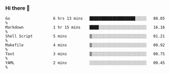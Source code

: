 ### Hi there 👋

<!--
**yeya24/yeya24** is a ✨ _special_ ✨ repository because its `README.md` (this file) appears on your GitHub profile.

Here are some ideas to get you started:

- 🔭 I’m currently working on ...
- 🌱 I’m currently learning ...
- 👯 I’m looking to collaborate on ...
- 🤔 I’m looking for help with ...
- 💬 Ask me about ...
- 📫 How to reach me: ...
- 😄 Pronouns: ...
- ⚡ Fun fact: ...
-->

<!--START_SECTION:waka-->

```text
Go                   6 hrs 13 mins   ████████████████████░░░░░   80.05 %
Markdown             1 hr 15 mins    ████░░░░░░░░░░░░░░░░░░░░░   16.16 %
Shell Script         5 mins          ▒░░░░░░░░░░░░░░░░░░░░░░░░   01.21 %
Makefile             4 mins          ▒░░░░░░░░░░░░░░░░░░░░░░░░   00.92 %
Text                 3 mins          ▒░░░░░░░░░░░░░░░░░░░░░░░░   00.75 %
YAML                 2 mins          ░░░░░░░░░░░░░░░░░░░░░░░░░   00.45 %
```

<!--END_SECTION:waka-->
